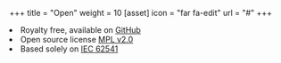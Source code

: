 +++
title = "Open"
weight = 10
[asset]
  icon = "far fa-edit"
  url = "#"
+++
<p>
<li class="text-left"> Royalty free, available on <a href="https://github.com/open62541/open62541/">GitHub</a></li>
<li class="text-left"> Open source license <a href="https://www.mozilla.org/en-US/MPL/2.0/">MPL v2.0</a></li>
<li class="text-left"> Based solely on <a href="https://webstore.iec.ch/webstore/webstore.nsf/mysearchajax?Openform&key=62541">IEC 62541</a></li>
</p>

